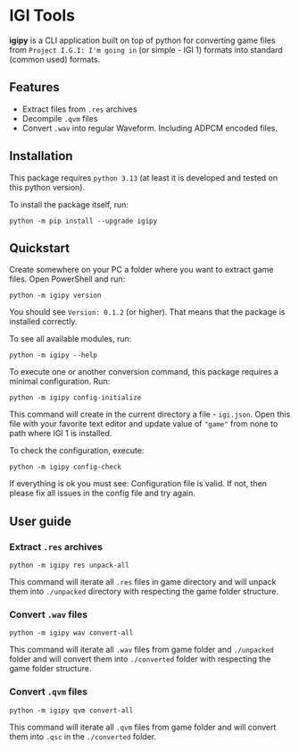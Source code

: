 # IGI Tools

**igipy** is a CLI application built on top of python for converting game files from `Project I.G.I: I'm going in` (or simple - IGI 1) formats into standard (common used) formats.

## Features

- Extract files from `.res` archives
- Decompile `.qvm` files
- Convert `.wav` into regular Waveform. Including ADPCM encoded files.


## Installation

This package requires `python 3.13` (at least it is developed and tested on this python version).

To install the package itself, run:

```
python -m pip install --upgrade igipy
```

## Quickstart

Create somewhere on your PC a folder where you want to extract game files. Open PowerShell and run:

```
python -m igipy version
```

You should see `Version: 0.1.2` (or higher). That means that the package is installed correctly.

To see all available modules, run:

```
python -m igipy --help
```

To execute one or another conversion command, this package requires a minimal configuration. Run:

```
python -m igipy config-initialize
```

This command will create in the current directory a file - `igi.json`. Open this file with your favorite text editor and update value of `"game"` from none to path where IGI 1 is installed.

To check the configuration, execute:

```
python -m igipy config-check
```

If everything is ok you must see: Configuration file is valid. If not, then please fix all issues in the config file and try again.


## User guide

### Extract `.res` archives

```
python -m igipy res unpack-all
```

This command will iterate all `.res` files in game directory and will unpack them into `./unpacked` directory with respecting the game folder structure.

### Convert `.wav` files

```
python -m igipy wav convert-all
```

This command will iterate all `.wav` files from game folder and `./unpacked` folder and will convert them into `./converted` folder with respecting the game folder structure.

### Convert `.qvm` files

```
python -m igipy qvm convert-all
```

This command will iterate all `.qvm` files from game folder and will convert them into `.qsc` in the `./converted` folder.

